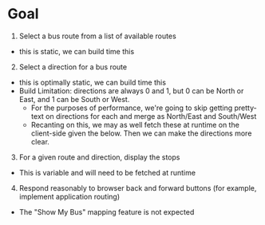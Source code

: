 # Goal

1. Select a bus route from a list of available routes

- this is static, we can build time this

2. Select a direction for a bus route

- this is optimally static, we can build time this
- Build Limitation: directions are always 0 and 1, but 0 can be North or East, and 1 can be South or West.
  - For the purposes of performance, we're going to skip getting pretty-text on directions for each and merge as North/East and South/West
  - Recanting on this, we may as well fetch these at runtime on the client-side given the below. Then we can make the directions more clear.

3. For a given route and direction, display the stops

- This is variable and will need to be fetched at runtime

4. Respond reasonably to browser back and forward buttons (for example, implement application routing)

- The "Show My Bus" mapping feature is not expected
